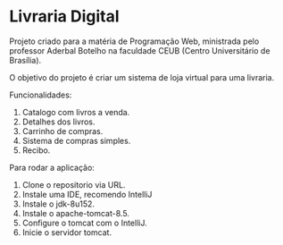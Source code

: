 # Livraria Digital
Projeto criado para a matéria de Programação Web, ministrada pelo professor Aderbal Botelho na faculdade CEUB (Centro Universitário de Brasília).

O objetivo do projeto é criar um sistema de loja virtual para uma livraria.

Funcionalidades: 
<br/>
1. Catalogo com livros a venda.
2. Detalhes dos livros.
3. Carrinho de compras.
4. Sistema de compras simples.
5. Recibo.

Para rodar a aplicação:
<br/>
1. Clone o repositorio via URL.
2. Instale uma IDE, recomendo IntelliJ
3. Instale o jdk-8u152.
4. Instale o apache-tomcat-8.5.
5. Configure o tomcat com o IntelliJ.
6. Inicie o servidor tomcat.